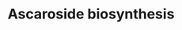 ---
annotations:
- type: Pathway Ontology
  value: ascaroside biosynthetic pathway
- type: Pathway Ontology
  value: lipid metabolic pathway
authors:
- Kyook
- MaintBot
- Christine Chichester
- Mkutmon
- AlexanderPico
- Eweitz
description: A proposed role of peroxisomal beta-oxidation enzymes in ascaroside biosynthesis
  in C. elegans.  Ascarosides are small-molecule pheromones that play a role in dauer
  formation, mating attraction, and social feeding behaviors.
last-edited: 2021-05-24
organisms:
- Caenorhabditis elegans
redirect_from:
- /index.php/Pathway:WP2224
- /instance/WP2224
schema-jsonld:
- '@context': https://schema.org/
  '@id': https://wikipathways.github.io/pathways/WP2224.html
  '@type': Dataset
  creator:
    '@type': Organization
    name: WikiPathways
  description: A proposed role of peroxisomal beta-oxidation enzymes in ascaroside
    biosynthesis in C. elegans.  Ascarosides are small-molecule pheromones that play
    a role in dauer formation, mating attraction, and social feeding behaviors.
  keywords:
  - MAOC-1
  - DHS-28
  - Short chain  ascarosides
  - acox-1
  - DAF-22
  - very long chain fatty acids (VLCFAs)
  license: CC0
  name: Ascaroside biosynthesis
seo: CreativeWork
title: Ascaroside biosynthesis
wpid: WP2224
---